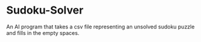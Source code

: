 # Sudoku-Solver
An AI program that takes a csv file representing an unsolved sudoku puzzle and fills in the empty spaces.
